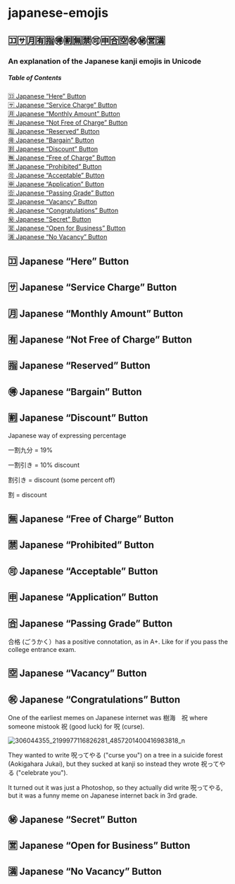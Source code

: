 # japanese-emojis 
## 🈁🈂️🈷️🈶🈯🉐🈹🈚🈲🉑🈸🈴🈳㊗️㊙️🈺🈵
### An explanation of the Japanese kanji emojis in Unicode


##### Table of Contents  
[🈁 Japanese “Here” Button](#-japanese-here-button)<br>
[🈂️ Japanese “Service Charge” Button](#%EF%B8%8F-japanese-service-charge-button)<br>
[🈷️ Japanese “Monthly Amount” Button](#%EF%B8%8F-japanese-monthly-amount-button)<br>
[🈶 Japanese “Not Free of Charge” Button](#-japanese-not-free-of-charge-button)<br>
[🈯 Japanese “Reserved” Button](#-japanese-reserved-button)<br>
[🉐 Japanese “Bargain” Button](#-japanese-bargain-button)<br>
[🈹 Japanese “Discount” Button](#-japanese-discount-button)<br>
[🈚 Japanese “Free of Charge” Button](#-japanese-free-of-charge-button)<br>
[🈲 Japanese “Prohibited” Button](#-japanese-prohibited-button)<br>
[🉑 Japanese “Acceptable” Button](#-japanese-acceptable-button)<br>
[🈸 Japanese “Application” Button](#-japanese-application-button)<br>
[🈴 Japanese “Passing Grade” Button](#-japanese-passing-grade-button)<br>
[🈳 Japanese “Vacancy” Button](#-japanese-vacancy-button)<br>
[㊗️ Japanese “Congratulations” Button](#%EF%B8%8F-japanese-congratulations-button)<br>
[㊙️ Japanese “Secret” Button](#%EF%B8%8F-japanese-secret-button)<br>
[🈺 Japanese “Open for Business” Button](#-japanese-open-for-business-button)<br>
[🈵 Japanese “No Vacancy” Button](#-japanese-no-vacancy-button)<br>


## 🈁 Japanese “Here” Button

## 🈂️ Japanese “Service Charge” Button

## 🈷️ Japanese “Monthly Amount” Button

## 🈶 Japanese “Not Free of Charge” Button

## 🈯 Japanese “Reserved” Button

## 🉐 Japanese “Bargain” Button

## 🈹 Japanese “Discount” Button

Japanese way of expressing percentage

一割九分 = 19%

一割引き = 10% discount

割引き = discount (some percent off)

割 = discount

## 🈚 Japanese “Free of Charge” Button

## 🈲 Japanese “Prohibited” Button

## 🉑 Japanese “Acceptable” Button

## 🈸 Japanese “Application” Button

## 🈴 Japanese “Passing Grade” Button

合格 (ごうかく）has a positive connotation, as in A+. Like for if you pass the college entrance exam.

## 🈳 Japanese “Vacancy” Button

## ㊗️ Japanese “Congratulations” Button

One of the earliest memes on Japanese internet was 樹海　祝 where someone mistook 祝 (good luck) for 呪 (curse).

![306044355_2199977116826281_4857201400416983818_n](https://user-images.githubusercontent.com/20587215/189508514-4b1a04a5-ea65-465c-9dd9-bc621f4e9a14.jpg)

They wanted to write 呪ってやる ("curse you") on a tree in a suicide forest (Aokigahara Jukai), but they sucked at kanji so instead they wrote 祝ってやる ("celebrate you"). 

It turned out it was just a Photoshop, so they actually did write 呪ってやる, but it was a funny meme on Japanese internet back in 3rd grade.

## ㊙️ Japanese “Secret” Button

## 🈺 Japanese “Open for Business” Button

## 🈵 Japanese “No Vacancy” Button
